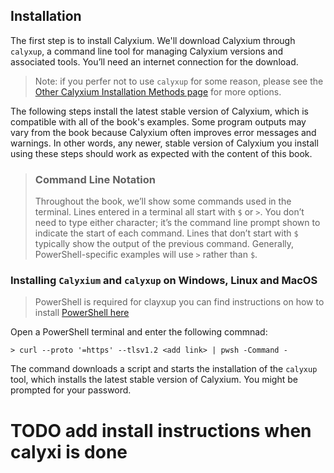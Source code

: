## Installation

The first step is to install Calyxium. We'll download Calyxium through `calyxup`, a command line tool for managing Calyxium versions and associated tools. You’ll need an internet connection for the download.

> Note: if you perfer not to use `calyxup` for some reason, please see the
> [Other Calyxium Installation Methods page](#) for more options.

The following steps install the latest stable version of Calyxium, which is compatible with all of the book's examples.
Some program outputs may vary from the book because Calyxium often improves error messages and warnings. 
In other words, any newer, stable version of Calyxium you install using these steps should work as expected with the content of this book.

> ### Command Line Notation
>
> Throughout the book, we’ll show some commands used in the
> terminal. Lines entered in a terminal all start with `$` or `>`.
> You don’t need to type either character; it’s the command line prompt shown to
> indicate the start of each command. Lines that don’t start with `$` typically
> show the output of the previous command. Generally, PowerShell-specific
> examples will use `>` rather than `$`.

### Installing `Calyxium` and `calyxup` on Windows, Linux and MacOS

> PowerShell is required for clayxup
> you can find instructions on how to install [PowerShell here](https://learn.microsoft.com/en-us/powershell/scripting/whats-new/migrating-from-windows-powershell-51-to-powershell-7?view=powershell-7.5)

Open a PowerShell terminal and enter the following commnad:

```console
> curl --proto '=https' --tlsv1.2 <add link> | pwsh -Command -
```
The command downloads a script and starts the installation of the `calyxup`
tool, which installs the latest stable version of Calyxium. You might be prompted
for your password.

# TODO add install instructions when calyxi is done 
